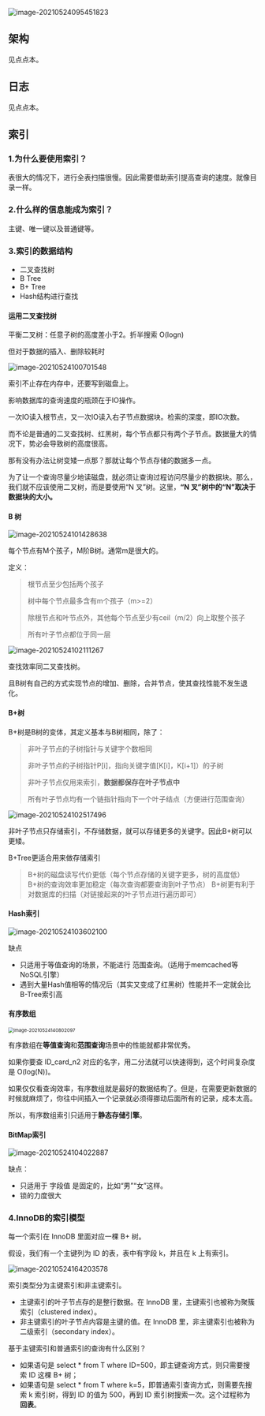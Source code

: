 ![image-20210524095451823](数据库面试知识点.assets/image-20210524095451823.png)

## 架构

见点点本。

## 日志

见点点本。

## 索引

### 1.为什么要使用索引？

表很大的情况下，进行全表扫描很慢。因此需要借助索引提高查询的速度。就像目录一样。

### 2.什么样的信息能成为索引？

主键、唯一键以及普通键等。

### 3.索引的数据结构

- 二叉查找树
- B Tree
- B+ Tree
- Hash结构进行查找

#### 运用二叉查找树

平衡二叉树：任意子树的高度差小于2。折半搜索 O(logn)

但对于数据的插入、删除较耗时 

![image-20210524100701548](数据库面试知识点.assets/image-20210524100701548.png)

索引不止存在内存中，还要写到磁盘上。

影响数据库的查询速度的瓶颈在于IO操作。

一次IO读入根节点，又一次IO读入右子节点数据块。检索的深度，即IO次数。

而不论是普通的二叉查找树、红黑树，每个节点都只有两个子节点。数据量大的情况下，势必会导致树的高度很高。

那有没有办法让树变矮一点那？那就让每个节点存储的数据多一点。

为了让一个查询尽量少地读磁盘，就必须让查询过程访问尽量少的数据块。那么，我们就不应该使用二叉树，而是要使用“N 叉”树。这里，**“N 叉”树中的“N”取决于数据块的大小。**

#### B 树

![image-20210524101428638](数据库面试知识点.assets/image-20210524101428638.png)

每个节点有M个孩子，M阶B树。通常m是很大的。

定义：

>根节点至少包括两个孩子
>
>树中每个节点最多含有m个孩子（m>=2）
>
>除根节点和叶节点外，其他每个节点至少有ceil（m/2）向上取整个孩子
>
>所有叶子节点都位于同一层

![image-20210524102111267](数据库面试知识点.assets/image-20210524102111267.png)

查找效率同二叉查找树。

且B树有自己的方式实现节点的增加、删除，合并节点，使其查找性能不发生退化。

#### B+树

B+树是B树的变体，其定义基本与B树相同，除了：

>非叶子节点的子树指针与关键字个数相同
>
>非叶子节点的子树指针P[i]，指向关键字值[K[i]，K[i+1]）的子树
>
>非叶子节点仅用来索引，**数据都保存在叶子节点中**
>
>所有叶子节点均有一个链指针指向下一个叶子结点（方便进行范围查询）

![image-20210524102517496](数据库面试知识点.assets/image-20210524102517496.png)

非叶子节点只存储索引，不存储数据，就可以存储更多的关键字。因此B+树可以更矮。

B+Tree更适合用来做存储索引
>B+树的磁盘读写代价更低（每个节点存储的关键字更多，树的高度低）
>B+树的查询效率更加稳定（每次查询都要查询到叶子节点）
>B+树更有利于对数据库的扫描（对链接起来的叶子节点进行遍历即可）

#### Hash索引

![image-20210524103602100](数据库面试知识点.assets/image-20210524103602100.png)



缺点
- 只适用于等值查询的场景，不能进行 范围查询。（适用于memcached等NoSQL引擎）
- 遇到大量Hash值相等的情况后（其实又变成了红黑树）性能并不一定就会比B-Tree索引高

#### 有序数组

<img src="数据库面试知识点.assets/image-20210524140802097.png" alt="image-20210524140802097" style="zoom:67%;" />

有序数组在**等值查询**和**范围查询**场景中的性能就都非常优秀。

如果你要查 ID_card_n2 对应的名字，用二分法就可以快速得到，这个时间复杂度是 O(log(N))。

如果仅仅看查询效率，有序数组就是最好的数据结构了。但是，在需要更新数据的时候就麻烦了，你往中间插入一个记录就必须得挪动后面所有的记录，成本太高。

所以，有序数组索引只适用于**静态存储引擎**。

#### BitMap索引

![image-20210524104022887](数据库面试知识点.assets/image-20210524104022887.png)

缺点：

- 只适用于 字段值 是固定的，比如“男”“女”这样。
- 锁的力度很大

### 4.InnoDB的索引模型

每一个索引在 InnoDB 里面对应一棵 B+ 树。

假设，我们有一个主键列为 ID 的表，表中有字段 k，并且在 k 上有索引。

![image-20210524164203578](数据库面试知识点.assets/image-20210524164203578.png)

索引类型分为主键索引和非主键索引。

- 主键索引的叶子节点存的是整行数据。在 InnoDB 里，主键索引也被称为聚簇索引（clustered index）。
- 非主键索引的叶子节点内容是主键的值。在 InnoDB 里，非主键索引也被称为二级索引（secondary index）。

基于主键索引和普通索引的查询有什么区别？

- 如果语句是 select * from T where ID=500，即主键查询方式，则只需要搜索 ID 这棵 B+ 树；
- 如果语句是 select * from T where k=5，即普通索引查询方式，则需要先搜索 k 索引树，得到 ID 的值为 500，再到 ID 索引树搜索一次。这个过程称为**回表**。
